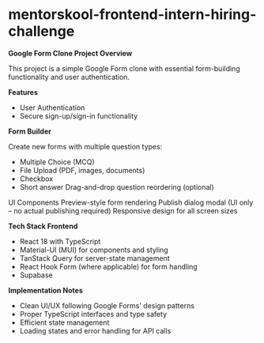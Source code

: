 # mentorskool-frontend-intern-hiring-challenge

**Google Form Clone Project Overview**

This project is a simple Google Form clone with essential form-building functionality and user authentication.

**Features**
- User Authentication
- Secure sign-up/sign-in functionality

**Form Builder**

Create new forms with multiple question types:

- Multiple Choice (MCQ)
- File Upload (PDF, images, documents)
- Checkbox 
- Short answer
Drag-and-drop question reordering (optional)

UI Components
Preview-style form rendering
Publish dialog modal (UI only – no actual publishing required)
Responsive design for all screen sizes

**Tech Stack Frontend**

- React 18 with TypeScript
- Material-UI (MUI) for components and styling
- TanStack Query for server-state management
- React Hook Form (where applicable) for form handling
- Supabase

**Implementation Notes**
- Clean UI/UX following Google Forms' design patterns
- Proper TypeScript interfaces and type safety
- Efficient state management
- Loading states and error handling for API calls
